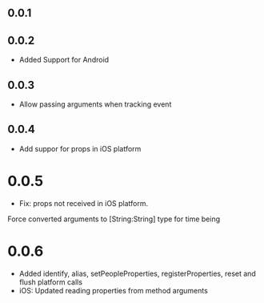 ## 0.0.1

## 0.0.2

- Added Support for Android

## 0.0.3

- Allow passing arguments when tracking event

## 0.0.4

- Add suppor for props in iOS platform

# 0.0.5
- Fix: props not received in iOS platform.

Force converted arguments to [String:String] type for time being

# 0.0.6
- Added identify, alias, setPeopleProperties, registerProperties, reset and flush platform calls
- iOS: Updated reading properties from method arguments
